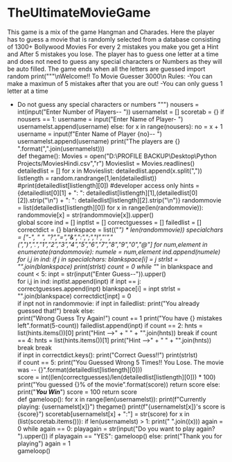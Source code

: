 # TheUltimateMovieGame
This game is a mix of the game Hangman and Charades. Here the player has to guess a movie that is randomly selected from a database consisting of 1300+ Bollywood Movies
For every 2 mistakes you make you get a Hint and After 5 mistakes you lose. The player has to guess one letter at a time and does not need to guess any special characters or Numbers as they will be auto filled. The game ends when all the letters are guessed 
import random
print("""\nWelcome!!
To Movie Guesser 3000\n
Rules:
-You can make a maximun of 5 mistakes after that you are out!
-You can only guess 1 letter at a time
- Do not guess any special characters or numbers 
""")
nousers = int(input("Enter Number of Players-- "))
usernamelst = []
scoretab = {}
if nousers == 1:
    username = input("Enter Name of Player- ")
    usernamelst.append(username)
else:
    for x in range(nousers):
        no = x + 1
        username = input(f"Enter Name of Player {no}-- ")
        usernamelst.append(username)
    print("The players are {} ".format(",".join(usernamelst)))    
def thegame():
    Movies = open("D:\PROFILE BACKUP\Desktop\Python Projects/MoviesHindi.csv","r")
    Movieslist = Movies.readlines()
    detailedlist = []
    for x in Movieslist:
        detailedlist.append(x.split(","))       
    listlength = random.randrange(1,len(detailedlist))
    #print(detailedlist[listlength][0])  #developer access only
    hints = {detailedlist[0][1] + ": ": detailedlist[listlength][1],(detailedlist[0][2]).strip("\n") + ": ": detailedlist[listlength][2].strip("\n")}
    randommovie = list(detailedlist[listlength][0]) 
    for x in range(len(randommovie)):
        randommovie[x] = str(randommovie[x]).upper()   
    global score
    ind = []
    inptlst = []
    correctguesses = []
    failedlist = []
    correctdict = {}
    blankspace = list(("_") * len(randommovie))
    specialchars = ["-", " ", "?","=","&",":",";","!","'","(",")",".","1","2","3","4","5","6","7","8","9","0","@"]
    for num,element in enumerate(randommovie):
        numele = num,element
        ind.append(numele)
    for i,j in ind:
        if j in specialchars:
            blankspace[i] = j 
    strlst = "".join(blankspace)
    print(strlst)
    count = 0
    while "_" in blankspace and count < 5:
      inpt = str(input("Enter Guess--")).upper()       
      for i,j in ind:
        inptlst.append(inpt)
        if inpt == j:
            correctguesses.append(inpt)
            blankspace[i] = inpt
            strlst = "".join(blankspace)
            correctdict[inpt] = 0    
        if inpt not in randommovie: 
            if inpt in failedlist:
                print("You already guessed that!") 
                break
            else:    
                print("Wrong Guess Try Again!")
                count += 1
                print("You have {} mistakes left".format(5-count))
                failedlist.append(inpt)
                if count == 2:
                   hnts = list(hints.items())[0]
                   print("Hint -->" + " " + "".join(hnts))
                   break
                if count == 4:
                    hnts = list(hints.items())[1]
                    print("Hint -->" + " " + "".join(hnts))  
                    break
                break    
      if inpt in correctdict.keys():
        print("Correct Guess!!")
        print(strlst)          
    if count == 5:
        print("You Guessed Wrong 5 Times!! You Lose. The movie was -- {}".format(detailedlist[listlength][0]))  
        score = int((len(correctguesses)/len(detailedlist[listlength][0])) * 100)
        print("You guessed {}% of the movie".format(score))
        return score
    else:
        print("***You Win***")
        score = 100
        return score  
def gameloop():
    for x in range(len(usernamelst)):
        print(f"Currently playing: {usernamelst[x]}")
        thegame()
        print(f"{usernamelst[x]}'s score is {score}")
        scoretab[usernamelst[x] + ":"] = str(score)
    for x in (list(scoretab.items())):
        if len(usernamelst) > 1:
            print(" ".join((x)))
    again = 0
    while again == 0:
        playagain = str(input("Do you want to play again?  ").upper())
        if playagain == "YES":
            gameloop()
        else:
            print("Thank you for playing")
            again = 1       
gameloop()


